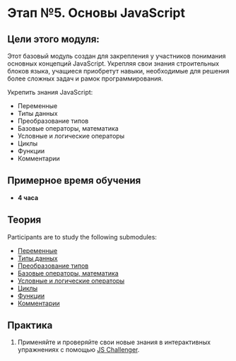 # Этап №5. Основы JavaScript


## Цели этого модуля:

Этот базовый модуль создан для закрепления у участников понимания основных концепций JavaScript. Укрепляя свои знания строительных блоков языка, учащиеся приобретут навыки, необходимые для решения более сложных задач и рамок программирования.

Укрепить знания JavaScript:

- Переменные
- Типы данных
- Преобразование типов
- Базовые операторы, математика
- Условные и логические операторы
- Циклы
- Функции
- Комментарии
## Примерное время обучения

- **4 часа**

## Теория

Participants are to study the following submodules:

- [Переменные](./variables.md)
- [Типы данных](./data-types.md)
- [Преобразование типов](./type-conversion.md)
- [Базовые операторы, математика](./basic-operators.md)
- [Условные и логические операторы](./logical-operators.md)
- [Циклы](./loops.md)
- [Функции](./functions.md)
- [Комментарии](./comments.md)

## Практика

1. Применяйте и проверяйте свои новые знания в интерактивных упражнениях с помощью [JS Challenger](https://www.jschallenger.com/javascript-practice/javascript-fundamentals).
